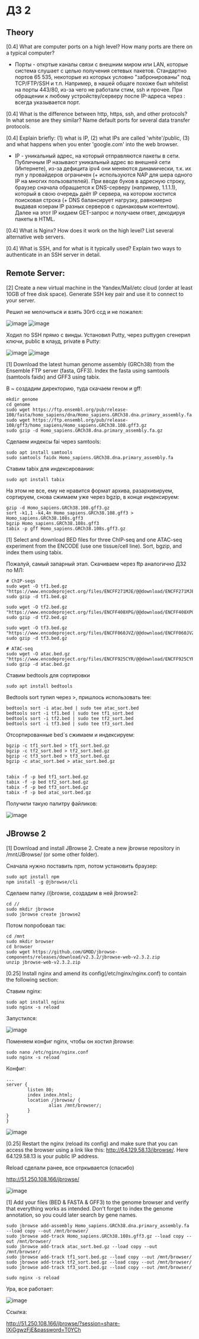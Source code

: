 # ДЗ 2

## Theory

[0.4] What are computer ports on a high level? How many ports are there on a typical computer?

- Порты - откртые каналы связи с внешним миром или LAN, которые система слушает с целью получения сетевых пакетов. Стандартно портов 65 535, некоторые из которых условно "забронированы" под TCP/FTP/SSH и т.п. Например, в нашей общаге похоже был whitelist на порты 443/80, из-за чего не работали стим, ssh и прочее. При обращении к любому устройству/серверу после IP-адреса через : всегда указывается порт. 


[0.4] What is the difference between http, https, ssh, and other protocols? In what sense are they similar? Name default ports for several data transfer protocols.

[0.4] Explain briefly: (1) what is IP, (2) what IPs are called 'white'/public, (3) and what happens when you enter 'google.com' into the web browser.

- IP - уникальный адрес, на который отправляются пакеты в сети. Публичным IP называют уникальный адрес во внешней сети (Интернете), из-за дефицита ipv4 они меняются динамически, т.к. их пул у провайдеров ограничен (+ используются NAP для шера одного IP на многих пользователей). При вводе буков в адресную строку, браузер сначала обращается к DNS-серверу (например, 1.1.1.1), который в свою очередь даёт IP сервера, на котором хостится поисковая строка (+ DNS балансирует нагрузку, равномерно выдавая юзерам IP разных серверов с одинаковым контентом). Далее на этот IP кидаем GET-запрос и получаем ответ, декодируя пакеты в HTML.


[0.4] What is Nginx? How does it work on the high level? List several alternative web servers.

[0.4] What is SSH, and for what is it typically used? Explain two ways to authenticate in an SSH server in detail.


## Remote Server:


[2] Create a new virtual machine in the Yandex/Mail/etc cloud (order at least 10GB of free disk space). Generate SSH key pair and use it to connect to your server.

Решил не мелочиться и взять 30гб ссд и не пожалел: 

![image](https://user-images.githubusercontent.com/58905528/209034983-32402502-dac5-4318-9638-18c31393515d.png)
![image](https://user-images.githubusercontent.com/58905528/209035180-5a3f380f-dbf1-4e91-9cd0-1bc5bb927c57.png)



Ходил по SSH прямо с винды. Установил Putty, через puttygen сгенерил ключи, public в клауд, private в Putty:


![image](https://user-images.githubusercontent.com/58905528/209034470-f4af556d-4d1d-450a-8d40-d057171bb01c.png)
![image](https://user-images.githubusercontent.com/58905528/209034497-6d5421ac-2302-46b7-856f-c0c4be3a53d7.png)


[1] Download the latest human genome assembly (GRCh38) from the Ensemble FTP server (fasta, GFF3). Index the fasta using samtools (samtools faidx) and GFF3 using tabix.

В ~ создадим директорию, туда скачаем геном и gff:

```
mkdir genome
cd genome 
sudo wget https://ftp.ensembl.org/pub/release-108/fasta/homo_sapiens/dna/Homo_sapiens.GRCh38.dna.primary_assembly.fa.gz
sudo wget https://ftp.ensembl.org/pub/release-108/gff3/homo_sapiens/Homo_sapiens.GRCh38.108.gff3.gz
sudo gzip -d Homo_sapiens.GRCh38.dna.primary_assembly.fa.gz
```

Сделаем индексы fai через samtools:

```
sudo apt install samtools
sudo samtools faidx Homo_sapiens.GRCh38.dna.primary_assembly.fa
```


Ставим tabix для индексирования:
```
sudo apt install tabix
```

На этом не все, ему не нравится формат архива, разархивируем, сортируем, снова сжимаем уже через bgzip, в конце индексируем:
```
gzip -d Homo_sapiens.GRCh38.108.gff3.gz
sort -k1,1 -k4,4n Homo_sapiens.GRCh38.108.gff3 > Homo_sapiens.GRCh38.108s.gff3
bgzip Homo_sapiens.GRCh38.108s.gff3
tabix -p gff Homo_sapiens.GRCh38.108s.gff3.gz
```



[1] Select and download BED files for three ChIP-seq and one ATAC-seq experiment from the ENCODE (use one tissue/cell line). Sort, bgzip, and index them using tabix.

Пожалуй, самый запарный этап. Скачиваем через ftp аналогично ДЗ2 по МЛ: 

```
# ChIP-seqs
sudo wget -O tf1.bed.gz "https://www.encodeproject.org/files/ENCFF271MJE/@@download/ENCFF271MJE.bed.gz"
sudo gzip -d tf1.bed.gz

sudo wget -O tf2.bed.gz "https://www.encodeproject.org/files/ENCFF408XPG/@@download/ENCFF408XPG.bed.gz"
sudo gzip -d tf2.bed.gz

sudo wget -O tf3.bed.gz "https://www.encodeproject.org/files/ENCFF060JVZ/@@download/ENCFF060JVZ.bed.gz"
sudo gzip -d tf3.bed.gz

# ATAC-seq
sudo wget -O atac.bed.gz "https://www.encodeproject.org/files/ENCFF925CYR/@@download/ENCFF925CYR.bed.gz"
sudo gzip -d atac.bed.gz
```

Ставим bedtools для сортировки 

```
sudo apt install bedtools
```

Bedtools sort тупил через >, пришлось использовать tee:

```
bedtools sort -i atac.bed | sudo tee atac_sort.bed 
bedtools sort -i tf1.bed | sudo tee tf1_sort.bed 
bedtools sort -i tf2.bed | sudo tee tf2_sort.bed 
bedtools sort -i tf3.bed | sudo tee tf3_sort.bed 

```

Отсортированные bed`s сжимаем и индексируем:

```
bgzip -c tf1_sort.bed > tf1_sort.bed.gz
bgzip -c tf2_sort.bed > tf2_sort.bed.gz
bgzip -c tf3_sort.bed > tf3_sort.bed.gz
bgzip -c atac_sort.bed > atac_sort.bed.gz


tabix -f -p bed tf1_sort.bed.gz
tabix -f -p bed tf2_sort.bed.gz
tabix -f -p bed tf3_sort.bed.gz
tabix -f -p bed atac_sort.bed.gz

```

Получили такую палитру файликов:

![image](https://user-images.githubusercontent.com/58905528/209033841-6a10acb0-4a2d-4388-961b-a1a087e43a74.png)





## JBrowse 2


[1] Download and install JBrowse 2. Create a new jbrowse repository in /mnt/JBrowse/ (or some other folder).

Сначала нужно поставить npm, потом установить браузер:

```
sudo apt install npm
npm install -g @jbrowse/cli
```

Сделаем папку //jbrowse, создадим в ней jbrowse2:

```
cd //
sudo mkdir jbrowse
sudo jbrowse create jbrowse2
```

Потом попробовал так:

```
cd /mnt
sudo mkdir browser
cd browser
sudo wget https://github.com/GMOD/jbrowse-components/releases/download/v2.3.2/jbrowse-web-v2.3.2.zip
unzip jbrowse-web-v2.3.2.zip
```


[0.25] Install nginx and amend its config(/etc/nginx/nginx.conf) to contain the following section:

Ставим nginx:

```
sudo apt install nginx
sudo nginx -s reload
```

Запустился:

![image](https://user-images.githubusercontent.com/58905528/209035439-86e7f166-ba75-4f9d-9e7b-456ed138e60e.png)


Поменяем конфиг nginx, чтобы он хостил jbrowse:

```
sudo nano /etc/nginx/nginx.conf
sudo nginx -s reload
```

Конфиг:
```
...
server {
        listen 80;
        index index.html;
        location /jbrowse/ {
                alias /mnt/browser/;
        }
}
}
```
![image](https://user-images.githubusercontent.com/58905528/209094822-3b9c4182-119c-401d-aa64-a3176598dba1.png)



[0.25] Restart the nginx (reload its config) and make sure that you can access the browser using a link like this: http://64.129.58.13/jbrowse/. Here 64.129.58.13 is your public IP address.

Reload сделали ранее, все отркывается (спасибо)

http://51.250.108.166/jbrowse/

![image](https://user-images.githubusercontent.com/58905528/209097894-2e2fd992-043e-4b1c-aaf7-d736c0590728.png)


[1] Add your files (BED & FASTA & GFF3) to the genome browser and verify that everything works as intended. Don't forget to index the genome annotation, so you could later search by gene names.



```
sudo jbrowse add-assembly Homo_sapiens.GRCh38.dna.primary_assembly.fa --load copy --out /mnt/browser/
sudo jbrowse add-track Homo_sapiens.GRCh38.108s.gff3.gz --load copy --out /mnt/browser/
sudo jbrowse add-track atac_sort.bed.gz --load copy --out /mnt/browser/
sudo jbrowse add-track tf1_sort.bed.gz --load copy --out /mnt/browser/
sudo jbrowse add-track tf2_sort.bed.gz --load copy --out /mnt/browser/
sudo jbrowse add-track tf3_sort.bed.gz --load copy --out /mnt/browser/	

sudo nginx -s reload
```

Ура, все работает:

![image](https://user-images.githubusercontent.com/58905528/209102912-a566de86-a126-4513-93e5-3a2bc9e68ec2.png)


Ссылка:

http://51.250.108.166/jbrowse/?session=share-IXiGgwzFjE&password=T0YCh
